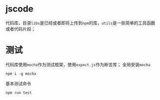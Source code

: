 # jscode
代码库，目录`libs`是已经或者即将上传到`npm`的库，`utils`是一些简单的工具函数或者代码片段；


# 测试
代码库使用`mocha`作为测试框架，使用`expect.js`作为断言库；
全局安装`mocha`

```js
npm i -g mocha
```
基本测试命令
```js
npm run test
```